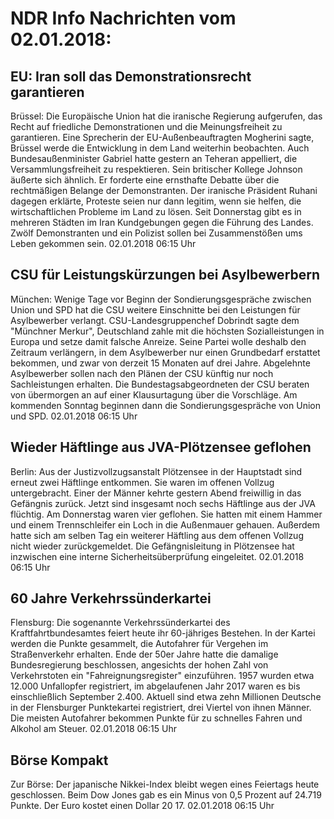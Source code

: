 # NDR Info Nachrichten vom 02.01.2018:


## EU: Iran soll das Demonstrationsrecht garantieren
Brüssel: Die Europäische Union hat die iranische Regierung aufgerufen, das Recht auf friedliche Demonstrationen und die Meinungsfreiheit zu garantieren. Eine Sprecherin der EU-Außenbeauftragten Mogherini sagte, Brüssel werde die Entwicklung in dem Land weiterhin beobachten. Auch Bundesaußenminister Gabriel hatte gestern an Teheran appelliert, die Versammlungsfreiheit zu respektieren. Sein britischer Kollege Johnson äußerte sich ähnlich. Er forderte eine ernsthafte Debatte über die rechtmäßigen Belange der Demonstranten. Der iranische Präsident Ruhani dagegen erklärte, Proteste seien nur dann legitim, wenn sie helfen, die wirtschaftlichen Probleme im Land zu lösen. Seit Donnerstag gibt es in mehreren Städten im Iran Kundgebungen gegen die Führung des Landes. Zwölf Demonstranten und ein Polizist sollen bei Zusammenstößen ums Leben gekommen sein. 02.01.2018 06:15 Uhr 

## CSU für Leistungskürzungen bei Asylbewerbern
München: Wenige Tage vor Beginn der Sondierungsgespräche zwischen Union und SPD hat die CSU weitere Einschnitte bei den Leistungen für Asylbewerber verlangt. CSU-Landesgruppenchef Dobrindt sagte dem "Münchner Merkur", Deutschland zahle mit die höchsten Sozialleistungen in Europa und setze damit falsche Anreize. Seine Partei wolle deshalb den Zeitraum verlängern, in dem Asylbewerber nur einen Grundbedarf erstattet bekommen, und zwar von derzeit 15 Monaten auf drei Jahre. Abgelehnte Asylbewerber sollen nach den Plänen der CSU künftig nur noch Sachleistungen erhalten. Die Bundestagsabgeordneten der CSU beraten von übermorgen an auf einer Klausurtagung über die Vorschläge. Am kommenden Sonntag beginnen dann die Sondierungsgespräche von Union und SPD. 02.01.2018 06:15 Uhr 

## Wieder Häftlinge aus JVA-Plötzensee geflohen
Berlin: Aus der Justizvollzugsanstalt Plötzensee in der Hauptstadt sind erneut zwei Häftlinge entkommen. Sie waren im offenen Vollzug untergebracht. Einer der Männer kehrte gestern Abend freiwillig in das Gefängnis zurück. Jetzt sind insgesamt noch sechs Häftlinge aus der JVA flüchtig. Am Donnerstag waren vier geflohen. Sie hatten mit einem Hammer und einem Trennschleifer ein Loch in die Außenmauer gehauen. Außerdem hatte sich am selben Tag ein weiterer Häftling aus dem offenen Vollzug nicht wieder zurückgemeldet. Die Gefängnisleitung in Plötzensee hat inzwischen eine interne Sicherheitsüberprüfung eingeleitet. 02.01.2018 06:15 Uhr 

## 60 Jahre Verkehrssünderkartei
Flensburg: Die sogenannte Verkehrssünderkartei des Kraftfahrtbundesamtes feiert heute ihr 60-jähriges Bestehen. In der Kartei werden die Punkte gesammelt, die Autofahrer für Vergehen im Straßenverkehr erhalten. Ende der 50er Jahre hatte die damalige Bundesregierung beschlossen, angesichts der hohen Zahl von Verkehrstoten ein "Fahreignungsregister" einzuführen. 1957 wurden etwa 12.000 Unfallopfer registriert, im abgelaufenen Jahr 2017 waren es bis einschließlich September 2.400. Aktuell sind etwa zehn Millionen Deutsche in der Flensburger Punktekartei registriert, drei Viertel von ihnen Männer. Die meisten Autofahrer bekommen Punkte für zu schnelles Fahren und Alkohol am Steuer. 02.01.2018 06:15 Uhr 

## Börse Kompakt
Zur Börse: Der japanische Nikkei-Index bleibt wegen eines Feiertags heute geschlossen. Beim Dow Jones gab es ein Minus von 0,5 Prozent auf 24.719 Punkte. Der Euro kostet einen Dollar 20 17. 02.01.2018 06:15 Uhr 
